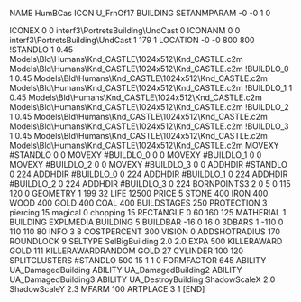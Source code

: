NAME HumBCas
ICON U_FrnOf17
BUILDING
SETANMPARAM -0 -0 1 0

ICONEX 0 0 interf3\PortretsBuilding\UndCast 0
ICONANM 0 0 interf3\PortretsBuilding\UndCast 1 179 1
LOCATION -0 -0 800 800
!STANDLO      1 0.45 Models\Bld\Humans\Knd_CASTLE\1024x512\Knd_CASTLE.c2m Models\Bld\Humans\Knd_CASTLE\1024x512\Knd_CASTLE.c2m
!BUILDLO_0    1 0.45 Models\Bld\Humans\Knd_CASTLE\1024x512\Knd_CASTLE.c2m Models\Bld\Humans\Knd_CASTLE\1024x512\Knd_CASTLE.c2m
!BUILDLO_1    1 0.45 Models\Bld\Humans\Knd_CASTLE\1024x512\Knd_CASTLE.c2m Models\Bld\Humans\Knd_CASTLE\1024x512\Knd_CASTLE.c2m
!BUILDLO_2    1 0.45 Models\Bld\Humans\Knd_CASTLE\1024x512\Knd_CASTLE.c2m Models\Bld\Humans\Knd_CASTLE\1024x512\Knd_CASTLE.c2m
!BUILDLO_3    1 0.45 Models\Bld\Humans\Knd_CASTLE\1024x512\Knd_CASTLE.c2m Models\Bld\Humans\Knd_CASTLE\1024x512\Knd_CASTLE.c2m
MOVEXY #STANDLO   0 0 
MOVEXY #BUILDLO_0 0 0 
MOVEXY #BUILDLO_1 0 0 
MOVEXY #BUILDLO_2 0 0 
MOVEXY #BUILDLO_3 0 0 
ADDHDIR #STANDLO 0 224
ADDHDIR #BUILDLO_0 0 224
ADDHDIR #BUILDLO_1 0 224
ADDHDIR #BUILDLO_2 0 224
ADDHDIR #BUILDLO_3 0 224
BORNPOINTS3 2 0 5 0 115 120 0
GEOMETRY 1 199 32
LIFE     12500
PRICE 5 STONE 400 IRON 400 WOOD 400 GOLD 400 COAL 400
BUILDSTAGES 250
PROTECTION 3 piercing 15 magical 0 chopping 15
RECTANGLE    0 60 160 125
MATHERIAL 1 BUILDING
EXPLMEDIA BUILDING 5
BUILDBAR    -16 0 16 0
3DBARS 1  -110  0 110 110 80
INFO 3 8
COSTPERCENT 300
VISION 0
ADDSHOTRADIUS 170
ROUNDLOCK 9
SELTYPE SelBigBuilding 2.0 2.0
EXPA 500
KILLERAWARD             GOLD 111
KILLERAWARDRANDOM       GOLD 27
CYLINDER 100 120
SPLITCLUSTERS #STANDLO 500 15 1 1 0
FORMFACTOR 645
ABILITY UA_DamagedBuilding
ABILITY UA_DamagedBuilding2
ABILITY UA_DamagedBuilding3
ABILITY UA_DestroyBuilding
ShadowScaleX 2.0
ShadowScaleY 2.3
MFARM 100
ARTPLACE 3 1
[END]

